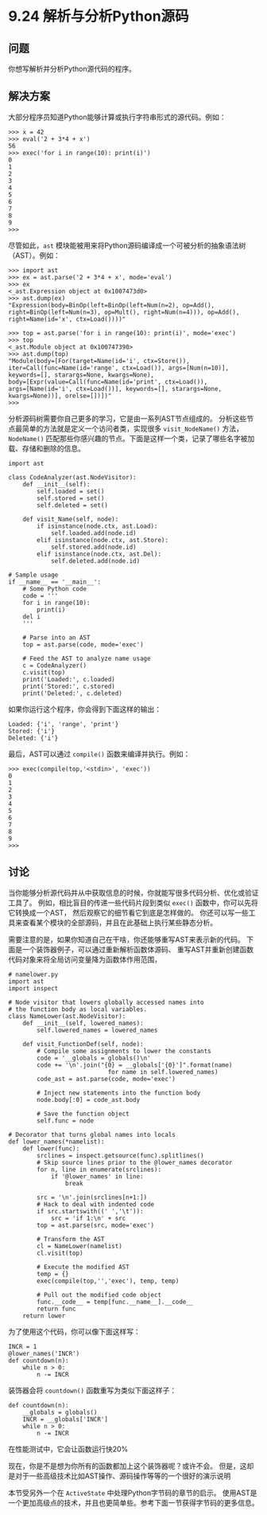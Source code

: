 

# 9.24 解析与分析Python源码

## 问题

你想写解析并分析Python源代码的程序。

## 解决方案

大部分程序员知道Python能够计算或执行字符串形式的源代码。例如：

    
    
    >>> x = 42
    >>> eval('2 + 3*4 + x')
    56
    >>> exec('for i in range(10): print(i)')
    0
    1
    2
    3
    4
    5
    6
    7
    8
    9
    >>>
    

尽管如此，`ast` 模块能被用来将Python源码编译成一个可被分析的抽象语法树（AST）。例如：

    
    
    >>> import ast
    >>> ex = ast.parse('2 + 3*4 + x', mode='eval')
    >>> ex
    <_ast.Expression object at 0x1007473d0>
    >>> ast.dump(ex)
    "Expression(body=BinOp(left=BinOp(left=Num(n=2), op=Add(),
    right=BinOp(left=Num(n=3), op=Mult(), right=Num(n=4))), op=Add(),
    right=Name(id='x', ctx=Load())))"
    
    >>> top = ast.parse('for i in range(10): print(i)', mode='exec')
    >>> top
    <_ast.Module object at 0x100747390>
    >>> ast.dump(top)
    "Module(body=[For(target=Name(id='i', ctx=Store()),
    iter=Call(func=Name(id='range', ctx=Load()), args=[Num(n=10)],
    keywords=[], starargs=None, kwargs=None),
    body=[Expr(value=Call(func=Name(id='print', ctx=Load()),
    args=[Name(id='i', ctx=Load())], keywords=[], starargs=None,
    kwargs=None))], orelse=[])])"
    >>>
    

分析源码树需要你自己更多的学习，它是由一系列AST节点组成的。 分析这些节点最简单的方法就是定义一个访问者类，实现很多 `visit_NodeName()`
方法， `NodeName()` 匹配那些你感兴趣的节点。下面是这样一个类，记录了哪些名字被加载、存储和删除的信息。

    
    
    import ast
    
    class CodeAnalyzer(ast.NodeVisitor):
        def __init__(self):
            self.loaded = set()
            self.stored = set()
            self.deleted = set()
    
        def visit_Name(self, node):
            if isinstance(node.ctx, ast.Load):
                self.loaded.add(node.id)
            elif isinstance(node.ctx, ast.Store):
                self.stored.add(node.id)
            elif isinstance(node.ctx, ast.Del):
                self.deleted.add(node.id)
    
    # Sample usage
    if __name__ == '__main__':
        # Some Python code
        code = '''
        for i in range(10):
            print(i)
        del i
        '''
    
        # Parse into an AST
        top = ast.parse(code, mode='exec')
    
        # Feed the AST to analyze name usage
        c = CodeAnalyzer()
        c.visit(top)
        print('Loaded:', c.loaded)
        print('Stored:', c.stored)
        print('Deleted:', c.deleted)
    

如果你运行这个程序，你会得到下面这样的输出：

    
    
    Loaded: {'i', 'range', 'print'}
    Stored: {'i'}
    Deleted: {'i'}
    

最后，AST可以通过 `compile()` 函数来编译并执行。例如：

    
    
    >>> exec(compile(top,'<stdin>', 'exec'))
    0
    1
    2
    3
    4
    5
    6
    7
    8
    9
    >>>
    

## 讨论

当你能够分析源代码并从中获取信息的时候，你就能写很多代码分析、优化或验证工具了。 例如，相比盲目的传递一些代码片段到类似 `exec()`
函数中，你可以先将它转换成一个AST， 然后观察它的细节看它到底是怎样做的。 你还可以写一些工具来查看某个模块的全部源码，并且在此基础上执行某些静态分析。

需要注意的是，如果你知道自己在干啥，你还能够重写AST来表示新的代码。 下面是一个装饰器例子，可以通过重新解析函数体源码、
重写AST并重新创建函数代码对象来将全局访问变量降为函数体作用范围，

    
    
    # namelower.py
    import ast
    import inspect
    
    # Node visitor that lowers globally accessed names into
    # the function body as local variables.
    class NameLower(ast.NodeVisitor):
        def __init__(self, lowered_names):
            self.lowered_names = lowered_names
    
        def visit_FunctionDef(self, node):
            # Compile some assignments to lower the constants
            code = '__globals = globals()\n'
            code += '\n'.join("{0} = __globals['{0}']".format(name)
                                for name in self.lowered_names)
            code_ast = ast.parse(code, mode='exec')
    
            # Inject new statements into the function body
            node.body[:0] = code_ast.body
    
            # Save the function object
            self.func = node
    
    # Decorator that turns global names into locals
    def lower_names(*namelist):
        def lower(func):
            srclines = inspect.getsource(func).splitlines()
            # Skip source lines prior to the @lower_names decorator
            for n, line in enumerate(srclines):
                if '@lower_names' in line:
                    break
    
            src = '\n'.join(srclines[n+1:])
            # Hack to deal with indented code
            if src.startswith((' ','\t')):
                src = 'if 1:\n' + src
            top = ast.parse(src, mode='exec')
    
            # Transform the AST
            cl = NameLower(namelist)
            cl.visit(top)
    
            # Execute the modified AST
            temp = {}
            exec(compile(top,'','exec'), temp, temp)
    
            # Pull out the modified code object
            func.__code__ = temp[func.__name__].__code__
            return func
        return lower
    

为了使用这个代码，你可以像下面这样写：

    
    
    INCR = 1
    @lower_names('INCR')
    def countdown(n):
        while n > 0:
            n -= INCR
    

装饰器会将 `countdown()` 函数重写为类似下面这样子：

    
    
    def countdown(n):
        __globals = globals()
        INCR = __globals['INCR']
        while n > 0:
            n -= INCR
    

在性能测试中，它会让函数运行快20%

现在，你是不是想为你所有的函数都加上这个装饰器呢？或许不会。 但是，这却是对于一些高级技术比如AST操作、源码操作等等的一个很好的演示说明

本节受另外一个在 `ActiveState` 中处理Python字节码的章节的启示。
使用AST是一个更加高级点的技术，并且也更简单些。参考下面一节获得字节码的更多信息。

